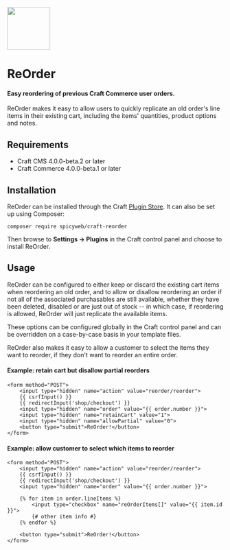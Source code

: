<img src="docs/icon.png" width="100">

# ReOrder

#### Easy reordering of previous Craft Commerce user orders.

ReOrder makes it easy to allow users to quickly replicate an old order's line items in their existing cart, including the items' quantities, product options and notes.

## Requirements

- Craft CMS 4.0.0-beta.2 or later
- Craft Commerce 4.0.0-beta.1 or later

## Installation

ReOrder can be installed through the Craft [Plugin Store](https://plugins.craftcms.com/).  It can also be set up using Composer:

```
composer require spicyweb/craft-reorder
```

Then browse to **Settings &rarr; Plugins** in the Craft control panel and choose to install ReOrder.

## Usage

ReOrder can be configured to either keep or discard the existing cart items when reordering an old order, and to allow or disallow reordering an order if not all of the associated purchasables are still available, whether they have been deleted, disabled or are just out of stock -- in which case, if reordering is allowed, ReOrder will just replicate the available items.

These options can be configured globally in the Craft control panel and can be overridden on a case-by-case basis in your template files.

ReOrder also makes it easy to allow a customer to select the items they want to reorder, if they don't want to reorder an entire order.

#### Example: retain cart but disallow partial reorders

```twig
<form method="POST">
    <input type="hidden" name="action" value="reorder/reorder">
    {{ csrfInput() }}
    {{ redirectInput('shop/checkout') }}
    <input type="hidden" name="order" value="{{ order.number }}">
    <input type="hidden" name="retainCart" value="1">
    <input type="hidden" name="allowPartial" value="0">
    <button type="submit">ReOrder!</button>
</form>
```

#### Example: allow customer to select which items to reorder
```twig
<form method="POST">
    <input type="hidden" name="action" value="reorder/reorder">
    {{ csrfInput() }}
    {{ redirectInput('shop/checkout') }}
    <input type="hidden" name="order" value="{{ order.number }}">

    {% for item in order.lineItems %}
        <input type="checkbox" name="reOrderItems[]" value="{{ item.id }}">
        {# other item info #}
    {% endfor %}

    <button type="submit">ReOrder!</button>
</form>
```
